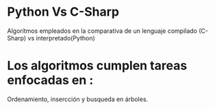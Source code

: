 # Python Vs C-Sharp
Algoritmos empleados en la comparativa de un lenguaje compilado (C-Sharp) vs interpretado(Python)

# Los algoritmos cumplen tareas enfocadas en :
Ordenamiento, insercción y busqueda en árboles.
